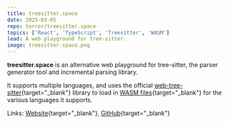 ```yaml
---
title: treesitter.space
date: 2025-03-05
repo: terror/treesitter.space
topics: ['React', 'TypeScript', 'Treesitter', 'WASM']
lead: A web playground for tree-sitter.
image: treesitter.space.png
---
```


**treesitter.space** is an alternative web playground for tree-sitter, the
parser generator tool and incremental parsing library.

It supports multiple languages, and uses the official
[web-tree-sitter](https://www.npmjs.com/package/web-tree-sitter){target="\_blank"}
library to load in
[WASM files](https://github.com/terror/treesitter.space/tree/master/public){target="\_blank"}
for the various languages it supports.

Links: [Website](https://terror.github.io/treesitter.space/){target="\_blank"},
[GitHub](https://github.com/terror/treesitter.space){target="\_blank"}
